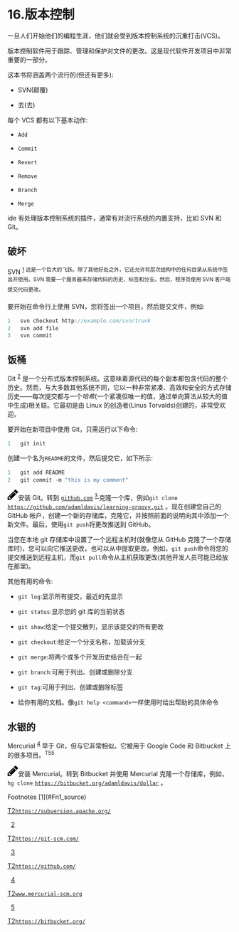 # 16.版本控制

一旦人们开始他们的编程生涯，他们就会受到版本控制系统的沉重打击(VCS)。

版本控制软件用于跟踪、管理和保护对文件的更改。这是现代软件开发项目中非常重要的一部分。

这本书将涵盖两个流行的(但还有更多):

*   SVN(颠覆)

*   去(去)

每个 VCS 都有以下基本动作:

*   `Add`

*   `Commit`

*   `Revert`

*   `Remove`

*   `Branch`

*   `Merge`

ide 有处理版本控制系统的插件，通常有对流行系统的内置支持，比如 SVN 和 Git。

## 破坏

SVN <sup>[1](#Fn1) 这是一个巨大的飞跃。除了其他好处之外，它还允许将层次结构中的任何目录从系统中签出并使用。SVN 需要一个服务器来存储代码的历史、标签和分支。然后，程序员使用 SVN 客户端提交代码更改。</sup>

要开始在命令行上使用 SVN，您将签出一个项目，然后提交文件，例如:

```java
1   svn checkout http://example.com/svn/trunk
2   svn add file
3   svn commit

```

## 饭桶

Git <sup>[2](#Fn2)</sup> 是一个分布式版本控制系统。这意味着源代码的每个副本都包含代码的整个历史。然而，与大多数其他系统不同，它以一种非常紧凑、高效和安全的方式存储历史——每次提交都与一个*哈希*(一个紧凑但唯一的值，通过单向算法从较大的值中生成)相关联。它最初是由 Linux 的创造者(Linus Torvalds)创建的，非常受欢迎。

要开始在新项目中使用 Git，只需运行以下命令:

```java
1   git init

```

创建一个名为`README`的文件，然后提交它，如下所示:

```java
1   git add README
2   git commit -m "this is my comment"

```

![../images/435475_2_En_16_Chapter/435475_2_En_16_Figa_HTML.jpg](Images/435475_2_En_16_Figa_HTML.jpg)安装 Git。转到 [`github.com`](http://github.com) <sup>[ 3 ](#Fn3)</sup> 克隆一个库，例如`git clone` [`https://github.com/adamldavis/learning-groovy.git`](https://github.com/adamldavis/learning-groovy.git) 。现在创建您自己的 GitHub 帐户，创建一个新的存储库，克隆它，并按照前面的说明向其中添加一个新文件。最后，使用`git push`将更改推送到 GitHub。

当您在本地 git 存储库中设置了一个远程主机时(就像您从 GitHub 克隆了一个存储库时)，您可以向它推送更改，也可以从中提取更改。例如，`git push`命令将您的提交推送到远程主机，而`git pull`命令从主机获取更改(其他开发人员可能已经放在那里)。

其他有用的命令:

*   `git log`:显示所有提交，最近的先显示

*   `git status`:显示您的 git 库的当前状态

*   `git show`:给定一个提交散列，显示该提交的所有更改

*   `git checkout`:给定一个分支名称，加载该分支

*   `git merge`:将两个或多个开发历史结合在一起

*   `git branch`:可用于列出、创建或删除分支

*   `git tag`:可用于列出、创建或删除标签

*   给你有用的文档。像`git help <command>`一样使用时给出帮助的具体命令

## 水银的

Mercurial <sup>[4](#Fn4)</sup> 早于 Git，但与它非常相似。它被用于 Google Code 和 Bitbucket 上的很多项目。<sup>T55</sup>

![../images/435475_2_En_16_Chapter/435475_2_En_16_Figb_HTML.jpg](Images/435475_2_En_16_Figb_HTML.jpg)安装 Mercurial。转到 Bitbucket 并使用 Mercurial 克隆一个存储库，例如，`hg clone` [`https://bitbucket.org/adamldavis/dollar`](https://bitbucket.org/adamldavis/dollar) 。

<aside aria-label="Footnotes" class="FootnoteSection" epub:type="footnotes">Footnotes [1](#Fn1_source)

[T2`https://subversion.apache.org/`](https://subversion.apache.org/)

  [2](#Fn2_source)

[T2`https://git-scm.com/`](https://git-scm.com/)

  [3](#Fn3_source)

[T2`https://github.com/`](https://github.com/)

  [4](#Fn4_source)

[T2`www.mercurial-scm.org`](http://www.mercurial-scm.org)

  [5](#Fn5_source)

[T2`https://bitbucket.org/`](https://bitbucket.org/)

 </aside>